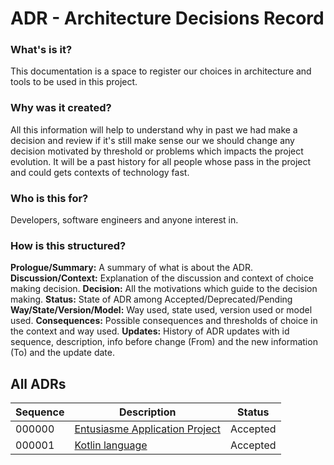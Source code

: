 # ADR - Architecture Decisions Record

### What's is it?
This documentation is a space to register our choices in architecture and tools to be used in this project.

### Why was it created?
All this information will help to understand why in past we had make a decision and review if it's still make sense our we should change any decision motivated by threshold or problems which impacts the project evolution.
It will be a past history for all people whose pass in the project and could gets contexts of technology fast.

### Who is this for?
Developers, software engineers and anyone interest in.

### How is this structured?
**Prologue/Summary:** A summary of what is about the ADR.
**Discussion/Context:** Explanation of the discussion and context of choice making decision.
**Decision:** All the motivations which guide to the decision making.
**Status:** State of ADR among Accepted/Deprecated/Pending
**Way/State/Version/Model:** Way used, state used, version used or model used.
**Consequences:** Possible consequences and thresholds of choice in the context and way used.
**Updates:** History of ADR updates with id sequence, description, info before change (From) and the new information (To) and the update date.

## All ADRs
| Sequence | Description | Status |
|---|---|---|
| 000000 | [Entusiasme Application Project](000000_entusiasme_application.md)   | Accepted  |
| 000001 | [Kotlin language](000001_kotlin_language.md)                         | Accepted  |